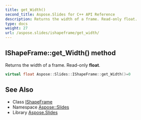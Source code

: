 ```yaml
---
title: get_Width()
second_title: Aspose.Slides for C++ API Reference
description: Returns the width of a frame. Read-only float.
type: docs
weight: 27
url: /aspose.slides/ishapeframe/get_width/
---
```

## IShapeFrame::get_Width() method


Returns the width of a frame. Read-only **float**.

```cpp
virtual float Aspose::Slides::IShapeFrame::get_Width()=0
```

## See Also

* Class [IShapeFrame](../)
* Namespace [Aspose::Slides](../../)
* Library [Aspose.Slides](../../../)